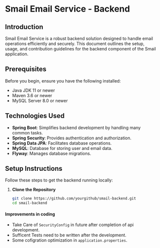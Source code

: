 # Smail Email Service - Backend

## Introduction
Smail Email Service is a robust backend solution designed to handle email operations efficiently and securely. This document outlines the setup, usage, and contribution guidelines for the backend component of the Smail application.

## Prerequisites
Before you begin, ensure you have the following installed:
- Java JDK 11 or newer
- Maven 3.6 or newer
- MySQL Server 8.0 or newer

## Technologies Used
- **Spring Boot**: Simplifies backend development by handling many common tasks.
- **Spring Security**: Provides authentication and authorization.
- **Spring Data JPA**: Facilitates database operations.
- **MySQL**: Database for storing user and email data.
- **Flyway**: Manages database migrations.

## Setup Instructions
Follow these steps to get the backend running locally:

1. **Clone the Repository**
   ```bash
   git clone https://github.com/yourgithub/smail-backend.git
   cd smail-backend

#### Improvements in coding 
- Take Care of `SecurityConfig` in future after completion of api development.
- Sufficent Tests need to be written after the development.
- Some cofigration optimization in `application.properties`.
